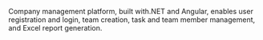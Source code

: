 Company management platform, built with.NET and Angular, enables user registration and login, team creation, task and team member management, and Excel report generation.
